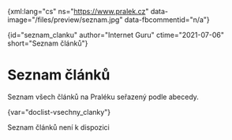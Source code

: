 
{xml:lang="cs" ns="https://www.pralek.cz" data-image="/files/preview/seznam.jpg" data-fbcommentid="n/a"}

{id="seznam_clanku" author="Internet Guru" ctime="2021-07-06" short="Seznam článků"}

# Seznam článků

Seznam všech článků na Praléku seřazený podle abecedy.

{var="doclist-vsechny_clanky"}

Seznam článků není k dispozici

